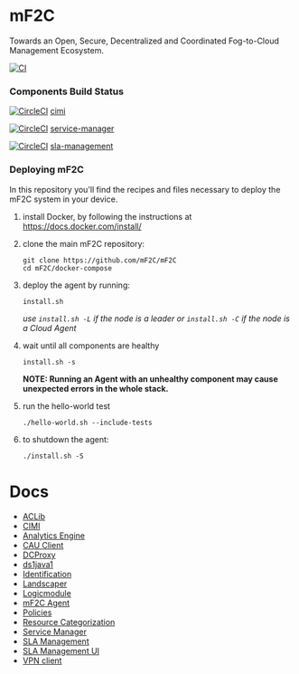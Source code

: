 # mF2C
Towards an Open, Secure, Decentralized and Coordinated Fog-to-Cloud Management Ecosystem.

[![CI](https://img.shields.io/travis/com/mF2C/mF2C?style=for-the-badge&logo=travis-ci&logoColor=white)](https://travis-ci.com/mF2C/mF2C)

### Components Build Status

[![CircleCI](https://circleci.com/gh/mF2C/cimi/tree/master.svg?style=svg)](https://circleci.com/gh/mF2C/cimi/tree/master) 
[cimi](https://github.com/mF2C/cimi) 

[![CircleCI](https://circleci.com/gh/mF2C/service-manager.svg?style=svg)](https://circleci.com/gh/mF2C/service-manager)
[service-manager](https://github.com/mF2C/service-manager) 

[![CircleCI](https://circleci.com/gh/mF2C/SlaManagement.svg?style=svg)](https://circleci.com/gh/mF2C/SlaManagement)
[sla-management](https://github.com/mF2C/SlaManagement) 

### Deploying mF2C
In this repository you'll find the recipes and files necessary to deploy the mF2C system in your device.


1. install Docker, by following the instructions at https://docs.docker.com/install/

2. clone the main mF2C repository:
      
    ```
    git clone https://github.com/mF2C/mF2C
    cd mF2C/docker-compose    
    ```

3. deploy the agent by running:
    
    `install.sh`
    
    *use `install.sh -L` if the node is a leader or `install.sh -C` if the node is a Cloud Agent*
    
4. wait until all components are healthy

    `install.sh -s`
    
    **NOTE: Running an Agent with an unhealthy component may cause unexpected errors in the whole stack.** 

5. run the hello-world test
    
    `./hello-world.sh --include-tests`

6. to shutdown the agent:

    `./install.sh -S`

# Docs

 - [ACLib](./docs/aclib.md)
 - [CIMI](./docs/cimi.md)
 - [Analytics Engine](./docs/analytics_engine.md)
 - [CAU Client](./docs/cau_client.md)
 - [DCProxy](./docs/dcproxy.md)
 - [ds1java1](./docs/ds1java1.md)
 - [Identification](./docs/identification.md)
 - [Landscaper](./docs/landscaper.md)
 - [Logicmodule](./docs/logicmodule1.md)
 - [mF2C Agent](./docs/mf2c_agent.md)
 - [Policies](./docs/policies.md)
 - [Resource Categorization](./docs/resource-categorization.md)
 - [Service Manager](./docs/service_manager.md)
 - [SLA Management](./docs/sla_management.md)
 - [SLA Management UI](./docs/sla_management_ui.md)
 - [VPN client](./docs/vpnclient.md)

